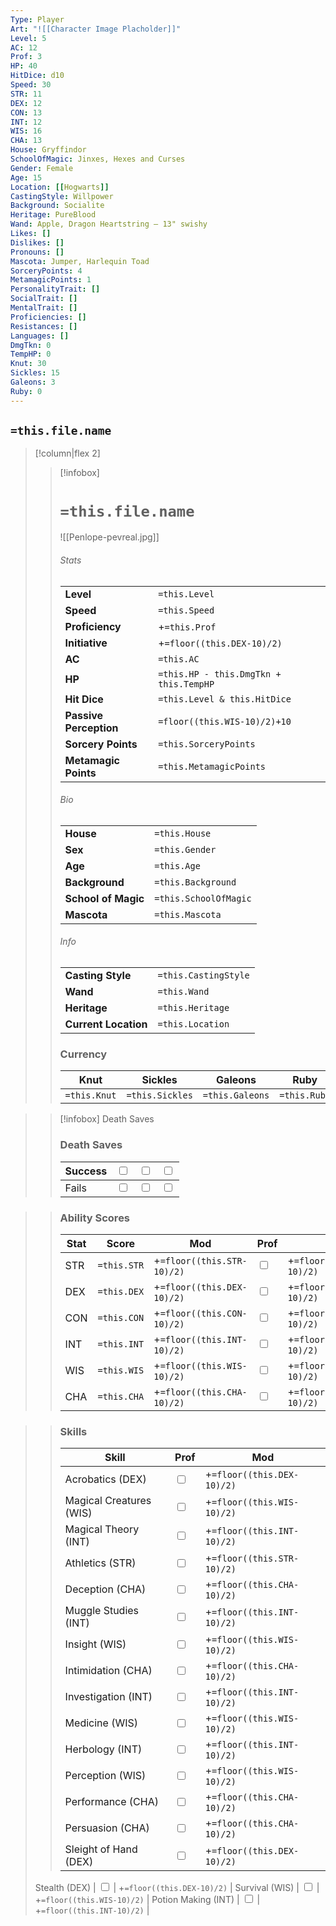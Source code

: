 ```yaml
---
Type: Player
Art: "![[Character Image Placholder]]"
Level: 5
AC: 12
Prof: 3
HP: 40
HitDice: d10
Speed: 30
STR: 11
DEX: 12
CON: 13
INT: 12
WIS: 16
CHA: 13
House: Gryffindor
SchoolOfMagic: Jinxes, Hexes and Curses
Gender: Female
Age: 15
Location: [[Hogwarts]]
CastingStyle: Willpower
Background: Socialite
Heritage: PureBlood
Wand: Apple, Dragon Heartstring – 13" swishy
Likes: []
Dislikes: []
Pronouns: []
Mascota: Jumper, Harlequin Toad
SorceryPoints: 4
MetamagicPoints: 1
PersonalityTrait: []
SocialTrait: []
MentalTrait: []
Proficiencies: []
Resistances: []
Languages: []
DmgTkn: 0
TempHP: 0
Knut: 30
Sickles: 15
Galeons: 3
Ruby: 0
---
```


## `=this.file.name`

>[!column|flex 2]
>> [!infobox]
>> # `=this.file.name`
>> ![[Penlope-pevreal.jpg]]
>> ###### Stats
>> | | |
>> |---|---|
>> **Level** | `=this.Level` |
>> **Speed** | `=this.Speed` |
>> **Proficiency** | +`=this.Prof` |
>> **Initiative** | +`=floor((this.DEX-10)/2)` |
>> **AC** | `=this.AC` |
>> **HP** | `=this.HP - this.DmgTkn + this.TempHP` |
>> **Hit Dice** | `=this.Level & this.HitDice` |
>> **Passive Perception** | `=floor((this.WIS-10)/2)+10` |
>> **Sorcery Points** | `=this.SorceryPoints` |
>> **Metamagic Points** | `=this.MetamagicPoints` |
>>
>> ###### Bio
>> | | |
>> |---|---|
>> **House** | `=this.House` |
>> **Sex** | `=this.Gender` |
>> **Age** | `=this.Age` |
>> **Background** | `=this.Background` |
>> **School of Magic** | `=this.SchoolOfMagic` |
>> **Mascota** | `=this.Mascota` |
>>
>> ###### Info
>> | | |
>> |---|---|
>> **Casting Style** | `=this.CastingStyle` |
>> **Wand** | `=this.Wand` |
>> **Heritage** | `=this.Heritage` |
>> **Current Location** | `=this.Location` |
>>
>> ### Currency
>> | Knut | Sickles | Galeons | Ruby |
>> |---|---|---|---|
>> `=this.Knut` | `=this.Sickles` | `=this.Galeons` | `=this.Ruby` |

>> [!infobox] Death Saves
>> ### Death Saves
>> | Success | <input type="checkbox" unchecked> | <input type="checkbox" unchecked> | <input type="checkbox" unchecked> |
>> |---|---|---|---|
>> | Fails | <input type="checkbox" unchecked> | <input type="checkbox" unchecked> | <input type="checkbox" unchecked> |

>> ### Ability Scores
>> | Stat | Score | Mod | Prof | ST |
>> |---|---|---|---|---|
>> STR | `=this.STR` | +`=floor((this.STR-10)/2)` | <input type="checkbox" unchecked> | +`=floor((this.STR-10)/2)` |
>> DEX | `=this.DEX` | +`=floor((this.DEX-10)/2)` | <input type="checkbox" unchecked> | +`=floor((this.DEX-10)/2)` |
>> CON | `=this.CON` | +`=floor((this.CON-10)/2)` | <input type="checkbox" unchecked> | +`=floor((this.CON-10)/2)` |
>> INT | `=this.INT` | +`=floor((this.INT-10)/2)` | <input type="checkbox" unchecked> | +`=floor((this.INT-10)/2)` |
>> WIS | `=this.WIS` | +`=floor((this.WIS-10)/2)` | <input type="checkbox" unchecked> | +`=floor((this.WIS-10)/2)` |
>> CHA | `=this.CHA` | +`=floor((this.CHA-10)/2)` | <input type="checkbox" unchecked> | +`=floor((this.CHA-10)/2)` |

>> ### Skills
>> | Skill | Prof | Mod |
>> |---|---|---|
>> Acrobatics (DEX) | <input type="checkbox" unchecked> | +`=floor((this.DEX-10)/2)` |
>> Magical Creatures (WIS) | <input type="checkbox" unchecked> | +`=floor((this.WIS-10)/2)` |
>> Magical Theory (INT) | <input type="checkbox" unchecked> | +`=floor((this.INT-10)/2)` |
>> Athletics (STR) | <input type="checkbox" unchecked> | +`=floor((this.STR-10)/2)` |
>> Deception (CHA) | <input type="checkbox" unchecked> | +`=floor((this.CHA-10)/2)` |
>> Muggle Studies (INT) | <input type="checkbox" unchecked> | +`=floor((this.INT-10)/2)` |
>> Insight (WIS) | <input type="checkbox" unchecked> | +`=floor((this.WIS-10)/2)` |
>> Intimidation (CHA) | <input type="checkbox" unchecked> | +`=floor((this.CHA-10)/2)` |
>> Investigation (INT) | <input type="checkbox" unchecked> | +`=floor((this.INT-10)/2)` |
>> Medicine (WIS) | <input type="checkbox" unchecked> | +`=floor((this.WIS-10)/2)` |
>> Herbology (INT) | <input type="checkbox" unchecked> | +`=floor((this.INT-10)/2)` |
>> Perception (WIS) | <input type="checkbox" unchecked> | +`=floor((this.WIS-10)/2)` |
>> Performance (CHA) | <input type="checkbox" unchecked> | +`=floor((this.CHA-10)/2)` |
>> Persuasion (CHA) | <input type="checkbox" unchecked> | +`=floor((this.CHA-10)/2)` |
>> Sleight of Hand (DEX) | <input type="checkbox" unchecked> | +`=floor((this.DEX-10)/2)` |
> Stealth (DEX) | <input type="checkbox" unchecked> | +`=floor((this.DEX-10)/2)` |
>Survival (WIS) | <input type="checkbox" unchecked> | +`=floor((this.WIS-10)/2)` |
> Potion Making (INT) | <input type="checkbox" unchecked> | +`=floor((this.INT-10)/2)` |



